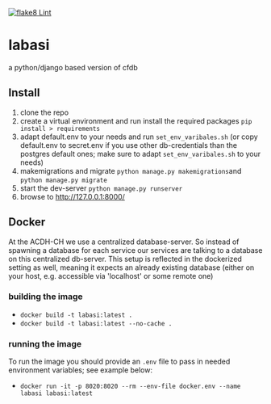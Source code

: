 [![flake8 Lint](https://github.com/acdh-oeaw/labasi/actions/workflows/lint.yml/badge.svg)](https://github.com/acdh-oeaw/labasi/actions/workflows/lint.yml)

# labasi

a python/django based version of cfdb

## Install

1. clone the repo
2. create a virtual environment and run install the required packages `pip install > requirements`
3. adapt default.env to your needs and run `set_env_varibales.sh` (or copy default.env to secret.env if you use other db-credentials than the postgres default ones; make sure to adapt `set_env_varibales.sh` to your needs)
3. makemigrations and migrate `python manage.py makemigrations`and `python manage.py migrate`
4. start the dev-server `python manage.py runserver`
5. browse to http://127.0.0.1:8000/


## Docker

At the ACDH-CH we use a centralized database-server. So instead of spawning a database for each service our services are talking to a database on this centralized db-server. This setup is reflected in the dockerized setting as well, meaning it expects an already existing database (either on your host, e.g. accessible via 'localhost' or some remote one)

### building the image

* `docker build -t labasi:latest .`
* `docker build -t labasi:latest --no-cache .`

### running the image

To run the image you should provide an `.env` file to pass in needed environment variables; see example below:

* `docker run -it -p 8020:8020 --rm --env-file docker.env --name labasi labasi:latest`